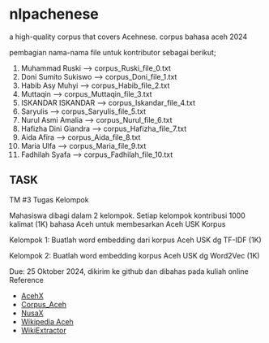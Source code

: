 # nlpachenese
a high-quality corpus that covers Acehnese. 
corpus bahasa aceh 2024

pembagian nama-nama file untuk kontributor sebagai berikut;
1. Muhammad Ruski --> corpus_Ruski_file_0.txt
2. Doni Sumito Sukiswo --> corpus_Doni_file_1.txt
3. Habib Asy Muhyi --> corpus_Habib_file_2.txt
4. Muttaqin --> corpus_Muttaqin_file_3.txt
5. ISKANDAR ISKANDAR --> corpus_Iskandar_file_4.txt
6. Saryulis  --> corpus_Saryulis_file_5.txt
7. Nurul Asmi Amalia --> corpus_Nurul_file_6.txt
8. Hafizha Dini Giandra --> corpus_Hafizha_file_7.txt
9. Aida Afira --> corpus_Aida_file_8.txt
10. Maria Ulfa --> corpus_Maria_file_9.txt
11. Fadhilah Syafa --> corpus_Fadhilah_file_10.txt

## TASK
TM #3 Tugas Kelompok

Mahasiswa dibagi dalam 2 kelompok. Setiap kelompok kontribusi 1000 kalimat (1K) bahasa Aceh untuk membesarkan Aceh USK Korpus

Kelompok 1: Buatlah word embedding dari korpus Aceh USK dg TF-IDF (1K)

Kelompok 2: Buatlah word embedding korpus Aceh USK dg Word2Vec (1K)

Due: 25 Oktober 2024, dikirim ke github dan dibahas pada kuliah online
Reference
- [AcehX](https://github.com/acehnlu/AcehX)
- [Corpus_Aceh](https://github.com/zaklabs/Corpus_Aceh)
- [NusaX](https://github.com/IndoNLP/nusax)
- [Wikipedia Aceh](https://ace.wikipedia.org/)
- [WikiExtractor](https://github.com/attardi/wikiextractor)
